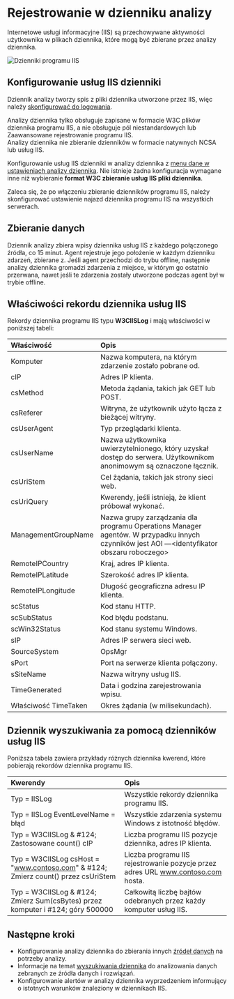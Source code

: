 <properties
   pageTitle="Rejestrowanie w dzienniku analizy | Microsoft Azure"
   description="Internetowe usługi informacyjne (IIS) są przechowywane aktywności użytkownika w plikach dziennika, które mogą być zbierane przez analizy dziennika.  Ten artykuł zawiera opis sposobu konfigurowania zbieranie dzienników programu IIS i szczegóły rekordy, które tworzą w repozytorium usługi OMS."
   services="log-analytics"
   documentationCenter=""
   authors="bwren"
   manager="jwhit"
   editor="tysonn" />
<tags
   ms.service="log-analytics"
   ms.devlang="na"
   ms.topic="article"
   ms.tgt_pltfrm="na"
   ms.workload="infrastructure-services"
   ms.date="10/18/2016"
   ms.author="bwren" />

# <a name="iis-logs-in-log-analytics"></a>Rejestrowanie w dzienniku analizy
Internetowe usługi informacyjne (IIS) są przechowywane aktywności użytkownika w plikach dziennika, które mogą być zbierane przez analizy dziennika.  

![Dzienniki programu IIS](media/log-analytics-data-sources-iis-logs/overview.png)

## <a name="configuring-iis-logs"></a>Konfigurowanie usług IIS dzienniki
Dziennik analizy tworzy spis z pliki dziennika utworzone przez IIS, więc należy [skonfigurować do logowania](https://technet.microsoft.com/library/hh831775.aspx).

Analizy dziennika tylko obsługuje zapisane w formacie W3C plików dziennika programu IIS, a nie obsługuje pól niestandardowych lub Zaawansowane rejestrowanie programu IIS.  
Analizy dziennika nie zbieranie dzienników w formacie natywnych NCSA lub usług IIS.

Konfigurowanie usług IIS dzienniki w analizy dziennika z [menu dane w ustawieniach analizy dziennika](log-analytics-data-sources.md#configuring-data-sources).  Nie istnieje żadna konfiguracja wymagane inne niż wybieranie **format W3C zbieranie usług IIS pliki dziennika**.

Zaleca się, że po włączeniu zbieranie dzienników programu IIS, należy skonfigurować ustawienie najazd dziennika programu IIS na wszystkich serwerach.


## <a name="data-collection"></a>Zbieranie danych

Dziennik analizy zbiera wpisy dziennika usług IIS z każdego połączonego źródła, co 15 minut.  Agent rejestruje jego położenie w każdym dzienniku zdarzeń, zbierane z.  Jeśli agent przechodzi do trybu offline, następnie analizy dziennika gromadzi zdarzenia z miejsce, w którym go ostatnio przerwana, nawet jeśli te zdarzenia zostały utworzone podczas agent był w trybie offline.


## <a name="iis-log-record-properties"></a>Właściwości rekordu dziennika usług IIS

Rekordy dziennika programu IIS typu **W3CIISLog** i mają właściwości w poniższej tabeli:

| Właściwość | Opis |
|:--|:--|
| Komputer | Nazwa komputera, na którym zdarzenie zostało pobrane od. |
| cIP | Adres IP klienta. |
| csMethod | Metoda żądania, takich jak GET lub POST. |
| csReferer | Witryna, że użytkownik użyto łącza z bieżącej witryny. |
| csUserAgent | Typ przeglądarki klienta. |
| csUserName | Nazwa użytkownika uwierzytelnionego, który uzyskał dostęp do serwera. Użytkownikom anonimowym są oznaczone łącznik. |
| csUriStem | Cel żądania, takich jak strony sieci web. |
| csUriQuery | Kwerendy, jeśli istnieją, że klient próbował wykonać. |
| ManagementGroupName | Nazwa grupy zarządzania dla programu Operations Manager agentów.  W przypadku innych czynników jest AOI —\<identyfikator obszaru roboczego\> |
| RemoteIPCountry | Kraj, adres IP klienta. |
| RemoteIPLatitude | Szerokość adres IP klienta. |
| RemoteIPLongitude | Długość geograficzna adresu IP klienta. |
| scStatus | Kod stanu HTTP. |
| scSubStatus | Kod błędu podstanu. |
| scWin32Status | Kod stanu systemu Windows. |
| sIP | Adres IP serwera sieci web. |
| SourceSystem  | OpsMgr |
| sPort | Port na serwerze klienta połączony. |
| sSiteName | Nazwa witryny usług IIS. |
| TimeGenerated | Data i godzina zarejestrowania wpisu. |
| Właściwość TimeTaken | Okres żądania (w milisekundach). |

## <a name="log-searches-with-iis-logs"></a>Dziennik wyszukiwania za pomocą dzienników usług IIS

Poniższa tabela zawiera przykłady różnych dziennika kwerend, które pobierają rekordów dziennika programu IIS.

| Kwerendy | Opis |
|:--|:--|
| Typ = IISLog | Wszystkie rekordy dziennika programu IIS. |
| Typ = IISLog EventLevelName = błąd | Wszystkie zdarzenia systemu Windows z istotność błędów. |
| Typ = W3CIISLog & #124; Zastosowane count() cIP | Liczba programu IIS pozycje dziennika, adres IP klienta. |
| Typ = W3CIISLog csHost = "www.contoso.com" & #124; Zmierz count() przez csUriStem | Liczba programu IIS rejestrowanie pozycje przez adres URL www.contoso.com hosta. |
| Typ = W3CIISLog & #124; Zmierz Sum(csBytes) przez komputer i #124; góry 500000| Całkowitą liczbę bajtów odebranych przez każdy komputer usług IIS. |

## <a name="next-steps"></a>Następne kroki

- Konfigurowanie analizy dziennika do zbierania innych [źródeł danych](log-analytics-data-sources.md) na potrzeby analizy.
- Informacje na temat [wyszukiwania dziennika](log-analytics-log-searches.md) do analizowania danych zebranych ze źródła danych i rozwiązań.
- Konfigurowanie alertów w analizy dziennika wyprzedzeniem informujący o istotnych warunków znaleziony w dziennikach IIS.
